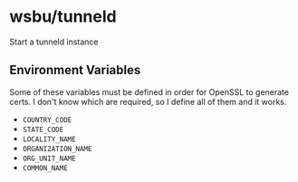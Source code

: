 wsbu/tunneld
============

Start a tunneld instance

Environment Variables
---------------------

Some of these variables must be defined in order for OpenSSL to generate certs.
I don't know which are required, so I define all of them and it works.

* `COUNTRY_CODE`
* `STATE_CODE`
* `LOCALITY_NAME`
* `ORGANIZATION_NAME`
* `ORG_UNIT_NAME`
* `COMMON_NAME`
